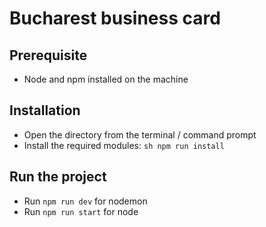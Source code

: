 # Bucharest business card

## Prerequisite

- Node and npm installed on the machine

## Installation

- Open the directory from the terminal / command prompt
- Install the required modules: ```sh npm run install```

## Run the project

- Run ```npm run dev``` for nodemon
- Run ```npm run start``` for node
